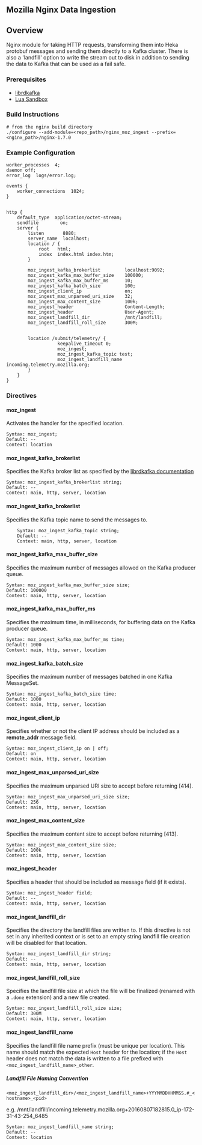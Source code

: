 Mozilla Nginx Data Ingestion
----------------------------

## Overview
Nginx module for taking HTTP requests, transforming them into Heka
protobuf messages and sending them directly to a Kafka cluster. There
is also a 'landfill' option to write the stream out to disk in addition
to sending the data to Kafka that can be used as a fail safe.

### Prerequisites
* [librdkafka](https://github.com/edenhill/librdkafka)
* [Lua Sandbox](https://github.com/mozilla-services/lua_sandbox)

### Build Instructions
    
    # from the nginx build directory
    ./configure --add-module=<repo_path>/nginx_moz_ingest --prefix=<nginx_path>/nginx-1.7.0

### Example Configuration
```
worker_processes  4;
daemon off;
error_log  logs/error.log;

events {
    worker_connections  1024;
}


http {
    default_type  application/octet-stream;
    sendfile        on;
    server {
        listen       8880;
        server_name  localhost;
        location / {
            root   html;
            index  index.html index.htm;
        }

        moz_ingest_kafka_brokerlist         localhost:9092;
        moz_ingest_kafka_max_buffer_size    100000;
        moz_ingest_kafka_max_buffer_ms      10;
        moz_ingest_kafka_batch_size         100;
        moz_ingest_client_ip                on;
        moz_ingest_max_unparsed_uri_size    32;
        moz_ingest_max_content_size         100k;
        moz_ingest_header                   Content-Length;
        moz_ingest_header                   User-Agent;
        moz_ingest_landfill_dir             /mnt/landfill;
        moz_ingest_landfill_roll_size       300M;


        location /submit/telemetry/ {
                   keepalive_timeout 0;
                   moz_ingest;
                   moz_ingest_kafka_topic test;
                   moz_ingest_landfill_name incoming.telemetry.mozilla.org;
        }
    }
}
```

### Directives

#### moz_ingest
Activates the handler for the specified location.

    Syntax: moz_ingest;
    Default: --
    Context: location

#### moz_ingest_kafka_brokerlist
Specifies the Kafka broker list as specified by the 
[librdkafka documentation](https://github.com/trink/librdkafka/blob/dr_no_poll/src/rdkafka.h#L2258)

    Syntax: moz_ingest_kafka_brokerlist string;
    Default: --
    Context: main, http, server, location

#### moz_ingest_kafka_brokerlist
Specifies the Kafka topic name to send the messages to.

        Syntax: moz_ingest_kafka_topic string;
        Default: --
        Context: main, http, server, location

#### moz_ingest_kafka_max_buffer_size
Specifies the maximum number of messages allowed on the Kafka producer queue.

    Syntax: moz_ingest_kafka_max_buffer_size size;
    Default: 100000
    Context: main, http, server, location

#### moz_ingest_kafka_max_buffer_ms
Specifies the maximum time, in milliseconds, for buffering data on the Kafka producer queue.

    Syntax: moz_ingest_kafka_max_buffer_ms time;
    Default: 1000
    Context: main, http, server, location

#### moz_ingest_kafka_batch_size
Specifies the maximum number of messages batched in one Kafka MessageSet.

    Syntax: moz_ingest_kafka_batch_size time;
    Default: 1000
    Context: main, http, server, location

#### moz_ingest_client_ip
Specifies whether or not the client IP address should be included as a **remote_addr** message field.

    Syntax: moz_ingest_client_ip on | off;
    Default: on
    Context: main, http, server, location

#### moz_ingest_max_unparsed_uri_size
Specifies the maximum unparsed URI size to accept before returning [414].

    Syntax: moz_ingest_max_unparsed_uri_size size;
    Default: 256
    Context: main, http, server, location

#### moz_ingest_max_content_size
Specifies the maximum content size to accept before returning [413].

    Syntax: moz_ingest_max_content_size size;
    Default: 100k
    Context: main, http, server, location

#### moz_ingest_header
Specifies a header that should be included as message field (if it exists).

    Syntax: moz_ingest_header field;
    Default: --
    Context: main, http, server, location

#### moz_ingest_landfill_dir
Specifies the directory the landfill files are written to. If this directive is not set in any
inherited context or is set to an empty string landfill file creation will be disabled for that
location.

    Syntax: moz_ingest_landfill_dir string;
    Default: --
    Context: main, http, server, location

#### moz_ingest_landfill_roll_size
Specifies the landfill file size at which the file will be finalized (renamed with a `.done` 
extension) and a new file created.

    Syntax: moz_ingest_landfill_roll_size size;
    Default: 300M
    Context: main, http, server, location

#### moz_ingest_landfill_name
Specifies the landfill file name prefix (must be unique per location). This name should match the
expected `Host` header for the location; if the `Host` header does not match the data is written
to a file prefixed with `<moz_ingest_landfill_name>_other`.

##### Landfill File Naming Convention
`<moz_ingest_landfill_dir>/<moz_ingest_landfill_name>+YYYMMDDHHMMSS.#_<hostname>_<pid>`

e.g. /mnt/landfill/incoming.telemetry.mozilla.org+20160807182815.0_ip-172-31-43-254_6485

    Syntax: moz_ingest_landfill_name string;
    Default: --
    Context: location
